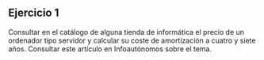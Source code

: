 ## Ejercicio 1
Consultar en el catálogo de alguna tienda de informática el precio de un ordenador tipo servidor
y calcular su coste de amortización a cuatro y siete años. Consultar este artículo en Infoautónomos sobre el tema. 
